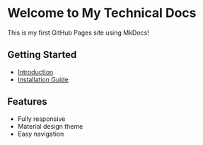 # Welcome to My Technical Docs

This is my first GitHub Pages site using MkDocs!

## Getting Started
- [Introduction](intro.md)
- [Installation Guide](install.md)

## Features
- Fully responsive
- Material design theme
- Easy navigation
